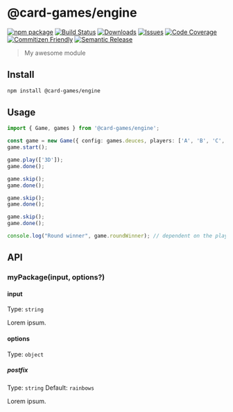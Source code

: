 # @card-games/engine

[![npm package][npm-img]][npm-url]
[![Build Status][build-img]][build-url]
[![Downloads][downloads-img]][downloads-url]
[![Issues][issues-img]][issues-url]
[![Code Coverage][codecov-img]][codecov-url]
[![Commitizen Friendly][commitizen-img]][commitizen-url]
[![Semantic Release][semantic-release-img]][semantic-release-url]

> My awesome module

## Install

```bash
npm install @card-games/engine
```

## Usage

```ts
import { Game, games } from '@card-games/engine';

const game = new Game({ config: games.deuces, players: ['A', 'B', 'C', 'D'] });
game.start();

game.play(['3D']);
game.done();

game.skip();
game.done();

game.skip();
game.done();

game.skip();
game.done();

console.log("Round winner", game.roundWinner); // dependent on the player who had the 3D
```

## API

### myPackage(input, options?)

#### input

Type: `string`

Lorem ipsum.

#### options

Type: `object`

##### postfix

Type: `string`
Default: `rainbows`

Lorem ipsum.

[build-img]:https://github.com/jcgertig/card-games-engine/actions/workflows/release.yml/badge.svg
[build-url]:https://github.com/jcgertig/card-games-engine/actions/workflows/release.yml
[downloads-img]:https://img.shields.io/npm/dt/card-games-engine
[downloads-url]:https://www.npmtrends.com/card-games-engine
[npm-img]:https://img.shields.io/npm/v/card-games-engine
[npm-url]:https://www.npmjs.com/package/card-games-engine
[issues-img]:https://img.shields.io/github/issues/jcgertig/card-games-engine
[issues-url]:https://github.com/jcgertig/card-games-engine/issues
[codecov-img]:https://codecov.io/gh/jcgertig/card-games-engine/branch/main/graph/badge.svg
[codecov-url]:https://codecov.io/gh/jcgertig/card-games-engine
[semantic-release-img]:https://img.shields.io/badge/%20%20%F0%9F%93%A6%F0%9F%9A%80-semantic--release-e10079.svg
[semantic-release-url]:https://github.com/semantic-release/semantic-release
[commitizen-img]:https://img.shields.io/badge/commitizen-friendly-brightgreen.svg
[commitizen-url]:http://commitizen.github.io/cz-cli/
